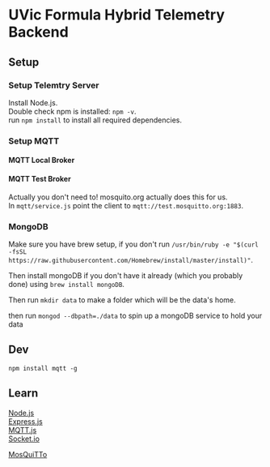 # UVic Formula Hybrid Telemetry Backend

## Setup

### Setup Telemtry Server

Install Node.js.  
Double check npm is installed: `npm -v`.  
run `npm install` to install all required dependencies.

### Setup MQTT

#### MQTT Local Broker

#### MQTT Test Broker

Actually you don't need to! mosquito.org actually does this for us.  
In `mqtt/service.js` point the client to `mqtt://test.mosquitto.org:1883`.

### MongoDB

Make sure you have brew setup, if you don't run `/usr/bin/ruby -e "$(curl -fsSL https://raw.githubusercontent.com/Homebrew/install/master/install)"`.

Then install mongoDB if you don't have it already (which you probably done) using
`brew install mongoDB`.

Then run `mkdir data` to make a folder which will be the data's home.

then run `mongod --dbpath=./data` to spin up a mongoDB service to hold your data

## Dev

`npm install mqtt -g`

## Learn

[Node.js](https://nodejs.org/)  
[Express.js](https://expressjs.com/)  
[MQTT.js](https://github.com/mqttjs/MQTT.js)  
[Socket.io](https://socket.io/)

[MosQuiTTo](mosquitto.org)

